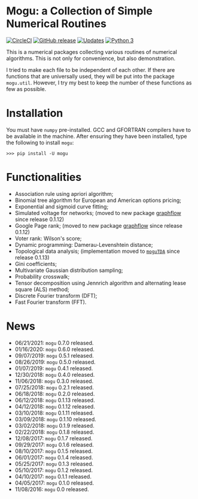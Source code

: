 # Mogu: a Collection of Simple Numerical Routines

[![CircleCI](https://circleci.com/gh/stephenhky/MoguNumerics.svg?style=svg)](https://circleci.com/gh/stephenhky/MoguNumerics.svg)
[![GitHub release](https://img.shields.io/github/release/stephenhky/MoguNumerics.svg?maxAge=3600)](https://github.com/stephenhky/MoguNumerics/releases)
[![Updates](https://pyup.io/repos/github/stephenhky/MoguNumerics/shield.svg)](https://pyup.io/repos/github/stephenhky/MoguNumerics/)
[![Python 3](https://pyup.io/repos/github/stephenhky/MoguNumerics/python-3-shield.svg)](https://pyup.io/repos/github/stephenhky/MoguNumerics/)


This is a numerical packages collecting various routines of numerical algorithms. This is not only for convenience, but also demonstration.

I tried to make each file to be independent of each other. If there are functions that are universally used, they will be put into the package `mogu.util`. However, I try my best to keep the number of these functions as few as possible.

# Installation

You must have `numpy` pre-installed. GCC and GFORTRAN compilers have to be available in the machine.
After ensuring they have been installed, type the following to install `mogu`:

```
>>> pip install -U mogu
```


# Functionalities

* Association rule using apriori algorithm;
* Binomial tree algorithm for European and American options pricing;
* Exponential and sigmoid curve fitting;
* Simulated voltage for networks; (moved to new package [graphflow](https://github.com/stephenhky/GraphFlow) since release 0.1.12)
* Google Page rank; (moved to new package [graphflow](https://github.com/stephenhky/GraphFlow) since release 0.1.12)
* Voter rank: Wilson's score;
* Dynamic programming: Damerau-Levenshtein distance;
* Topological data analysis; (implementation moved to [`moguTDA`](https://github.com/stephenhky/MoguTDA) since release 0.1.13)
* Gini coefficients;
* Multivariate Gaussian distribution sampling;
* Probability crosswalk;
* Tensor decomposition using Jennrich algorithm and alternating lease square (ALS) method;
* Discrete Fourier transform (DFT);
* Fast Fourier transform (FFT).

# News

* 06/21/2021: `mogu` 0.7.0 released.
* 01/16/2020: `mogu` 0.6.0 released.
* 09/07/2019: `mogu` 0.5.1 released.
* 08/26/2019: `mogu` 0.5.0 released.
* 01/07/2019: `mogu` 0.4.1 released.
* 12/30/2018: `mogu` 0.4.0 released.
* 11/06/2018: `mogu` 0.3.0 released.
* 07/25/2018: `mogu` 0.2.1 released.
* 06/18/2018: `mogu` 0.2.0 released.
* 06/12/2018: `mogu` 0.1.13 released.
* 04/12/2018: `mogu` 0.1.12 released.
* 03/10/2018: `mogu` 0.1.11 released.
* 03/09/2018: `mogu` 0.1.10 released.
* 03/02/2018: `mogu` 0.1.9 released.
* 02/22/2018: `mogu` 0.1.8 released.
* 12/08/2017: `mogu` 0.1.7 released.
* 09/29/2017: `mogu` 0.1.6 released.
* 08/10/2017: `mogu` 0.1.5 released.
* 06/01/2017: `mogu` 0.1.4 released.
* 05/25/2017: `mogu` 0.1.3 released.
* 05/10/2017: `mogu` 0.1.2 released.
* 04/10/2017: `mogu` 0.1.1 released.
* 04/05/2017: `mogu` 0.1.0 released.
* 11/08/2016: `mogu` 0.0 released.
